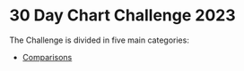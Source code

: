 # 30 Day Chart Challenge 2023

The Challenge is divided in five main categories:
- [Comparisons](comparisons.md)

